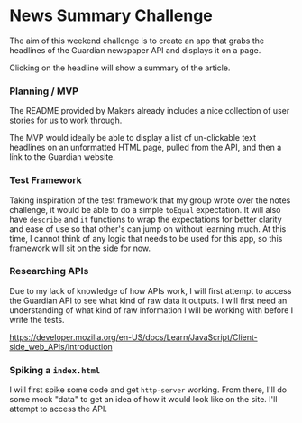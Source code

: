 # News Summary Challenge

The aim of this weekend challenge is to create an app that grabs the headlines of the Guardian newspaper API and displays it on a page.

Clicking on the headline will show a summary of the article.

### Planning / MVP

The README provided by Makers already includes a nice collection of user stories for us to work through.

The MVP would ideally be able to display a list of un-clickable text headlines on an unformatted HTML page, pulled from the API, and then a link to the Guardian website.

### Test Framework

Taking inspiration of the test framework that my group wrote over the notes challenge, it would be able to do a simple `toEqual` expectation. It will also have `describe` and `it` functions to wrap the expectations for better clarity and ease of use so that other's can jump on without learning much.
At this time, I cannot think of any logic that needs to be used for this app, so this framework will sit on the side for now.


### Researching APIs

Due to my lack of knowledge of how APIs work, I will first attempt to access the Guardian API to see what kind of raw data it outputs. I will first need an understanding of what kind of raw information I will be working with before I write the tests.

https://developer.mozilla.org/en-US/docs/Learn/JavaScript/Client-side_web_APIs/Introduction

### Spiking a `index.html`

I will first spike some code and get `http-server` working.
From there, I'll do some mock "data" to get an idea of how it would look like on the site.
I'll attempt to access the API.
